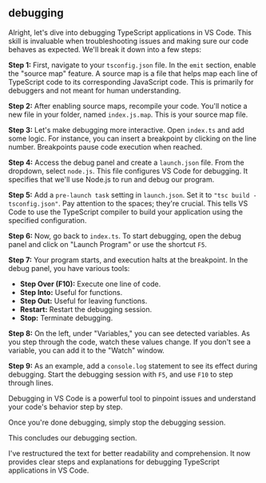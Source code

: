  ## debugging

Alright, let's dive into debugging TypeScript applications in VS Code. This skill is invaluable when troubleshooting issues and making sure our code behaves as expected. We'll break it down into a few steps:

**Step 1:** First, navigate to your `tsconfig.json` file. In the `emit` section, enable the "source map" feature. A source map is a file that helps map each line of TypeScript code to its corresponding JavaScript code. This is primarily for debuggers and not meant for human understanding.

**Step 2:** After enabling source maps, recompile your code. You'll notice a new file in your folder, named `index.js.map`. This is your source map file.

**Step 3:** Let's make debugging more interactive. Open `index.ts` and add some logic. For instance, you can insert a breakpoint by clicking on the line number. Breakpoints pause code execution when reached.

**Step 4:** Access the debug panel and create a `launch.json` file. From the dropdown, select `node.js`. This file configures VS Code for debugging. It specifies that we'll use Node.js to run and debug our program.

**Step 5:** Add a `pre-launch task` setting in `launch.json`. Set it to `"tsc build - tsconfig.json"`. Pay attention to the spaces; they're crucial. This tells VS Code to use the TypeScript compiler to build your application using the specified configuration.

**Step 6:** Now, go back to `index.ts`. To start debugging, open the debug panel and click on "Launch Program" or use the shortcut `F5`.

**Step 7:** Your program starts, and execution halts at the breakpoint. In the debug panel, you have various tools:

- **Step Over (F10):** Execute one line of code.
- **Step Into:** Useful for functions.
- **Step Out:** Useful for leaving functions.
- **Restart:** Restart the debugging session.
- **Stop:** Terminate debugging.

**Step 8:** On the left, under "Variables," you can see detected variables. As you step through the code, watch these values change. If you don't see a variable, you can add it to the "Watch" window.

**Step 9:** As an example, add a `console.log` statement to see its effect during debugging. Start the debugging session with `F5`, and use `F10` to step through lines.

Debugging in VS Code is a powerful tool to pinpoint issues and understand your code's behavior step by step.

Once you're done debugging, simply stop the debugging session.

This concludes our debugging section.

I've restructured the text for better readability and comprehension. It now provides clear steps and explanations for debugging TypeScript applications in VS Code.